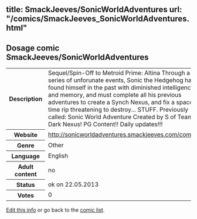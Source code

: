 title: SmackJeeves/SonicWorldAdventures
url: "/comics/SmackJeeves_SonicWorldAdventures.html"
---
Dosage comic SmackJeeves/SonicWorldAdventures
-----------------------------------------

<p id="msg"></p>
<script type="text/javascript">
if (window.location.search === '?edit_info_mail=sent_ok') {
  var elem = document.getElementById("msg");
  elem.innerHTML = 'Edited information sucessfully sent for review, which is usually done daily. Thanks!';
  elem.className = 'ok';
}
</script>
<table class="comicinfo">
<tr>
<th>Description</th><td>Sequel/Spin-Off to Metroid Prime: Altina Through a series of unforunate events, Sonic the Hedgehog has found himself in the past with diminished intelligence and memory, and must complete all his previous adventures to create a Synch Nexus, and fix a space-time rip threatening to destroy... STUFF. Previously called: Sonic World Adventure Created by S of Team Dark Nexus! PG Content!! Daily updates!!!</td>
</tr>
<tr>
<th>Website</th><td><a href="http://sonicworldadventures.smackjeeves.com/comics/">http://sonicworldadventures.smackjeeves.com/comics/</a></td>
</tr>
<tr>
<th>Genre</th><td>Other</td>
</tr>
<tr>
<th>Language</th><td>English</td>
</tr>
<tr>
<th>Adult content</th><td>no</td>
</tr>
<tr>
<th>Status</th><td>ok on 22.05.2013</td>
</tr>
<tr>
<th>Votes</th><td>0</td>
</tr>
</table>

[Edit this info](SmackJeeves_SonicWorldAdventures_edit.html) or go back to the [comic list](../comic-index.html).

